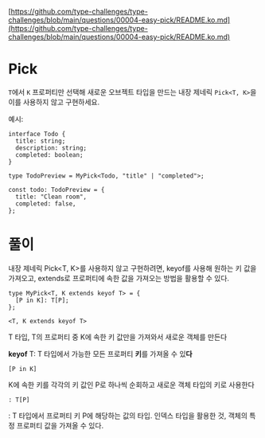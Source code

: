 [https://github.com/type-challenges/type-challenges/blob/main/questions/00004-easy-pick/README.ko.md](https://github.com/type-challenges/type-challenges/blob/main/questions/00004-easy-pick/README.ko.md)

# Pick

`T`에서 `K` 프로퍼티만 선택해 새로운 오브젝트 타입을 만드는 내장 제네릭 `Pick<T, K>`을 이를 사용하지 않고 구현하세요.

예시:

```tsx
interface Todo {
  title: string;
  description: string;
  completed: boolean;
}

type TodoPreview = MyPick<Todo, "title" | "completed">;

const todo: TodoPreview = {
  title: "Clean room",
  completed: false,
};
```

# 풀이

내장 제네릭 Pick<T, K>를 사용하지 않고 구현하려면, keyof를 사용해 원하는 키 값을 가져오고, extends로 프로퍼티에 속한 값을 가져오는 방법을 활용할 수 있다.

```tsx
type MyPick<T, K extends keyof T> = {
  [P in K]: T[P];
};
```

`<T, K extends keyof T>`

T 타입, T의 프로퍼티 중 K에 속한 키 값만을 가져와서 새로운 객체를 만든다

**keyof** T: T 타입에서 가능한 모든 프로퍼티 **키**를 가져올 수 있**다**

`[P in K]`

K에 속한 키를 각각의 키 값인 P로 하나씩 순회하고 새로운 객체 타입의 키로 사용한다

`: T[P]`

: T 타입에서 프로퍼티 키 P에 해당하는 값의 타입. 인덱스 타입을 활용한 것, 객체의 특정 프로퍼티 값을 가져올 수 있다.
